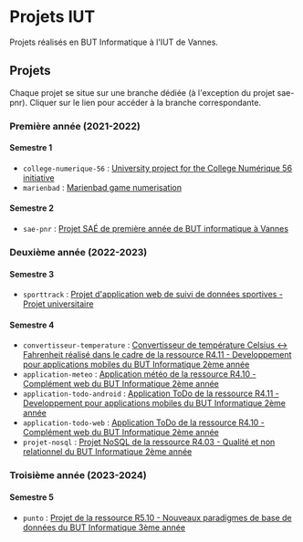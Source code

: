# Projets IUT

Projets réalisés en BUT Informatique à l'IUT de Vannes.

## Projets

Chaque projet se situe sur une branche dédiée (à l'exception du projet sae-pnr). Cliquer sur le lien pour accéder à la branche correspondante.

### Première année (2021-2022)

#### Semestre 1
- `college-numerique-56` : [University project for the College Numérique 56 initiative](https://github.com/augustin-pasq/projets-iut/tree/college-numerique-56)
- `marienbad` : [Marienbad game numerisation](https://github.com/augustin-pasq/projets-iut/tree/marienbad)

#### Semestre 2
- `sae-pnr` : [Projet SAÉ de première année de BUT informatique à Vannes](https://github.com/augustin-pasq/sae-pnr)

### Deuxième année (2022-2023)

#### Semestre 3
- `sporttrack` : [Projet d'application web de suivi de données sportives - Projet universitaire](https://github.com/augustin-pasq/projets-iut/tree/sporttrack)

#### Semestre 4
- `convertisseur-temperature` : [Convertisseur de température Celsius ↔ Fahrenheit réalisé dans le cadre de la ressource R4.11 - Developpement pour applications mobiles du BUT Informatique 2ème année](https://github.com/augustin-pasq/projets-iut/tree/convertisseur-temperature)
- `application-meteo` : [Application météo de la ressource R4.10 - Complément web du BUT Informatique 2ème année](https://github.com/augustin-pasq/projets-iut/tree/application-meteo)
- `application-todo-android` : [Application ToDo de la ressource R4.11 - Developpement pour applications mobiles du BUT Informatique 2ème année](https://github.com/augustin-pasq/projets-iut/tree/application-todo-android)
- `application-todo-web` : [Application ToDo de la ressource R4.10 - Complément web du BUT Informatique 2ème année](https://github.com/augustin-pasq/projets-iut/tree/application-todo-web)
- `projet-nosql` : [Projet NoSQL de la ressource R4.03 - Qualité et non relationnel du BUT Informatique 2ème année](https://github.com/augustin-pasq/projets-iut/tree/projet-nosql)

### Troisième année (2023-2024)

#### Semestre 5
- `punto` : [Projet de la ressource R5.10 - Nouveaux paradigmes de base de données du BUT Informatique 3ème année](https://github.com/augustin-pasq/projets-iut/tree/punto)
